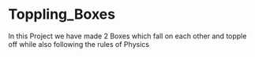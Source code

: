 # Toppling_Boxes
In this Project we have made 2 Boxes which fall on each other and topple off while also following the rules of Physics
